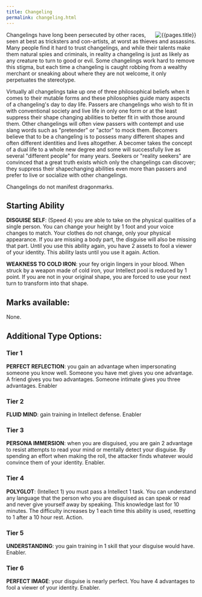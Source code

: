 ```yaml
---
title: Changeling
permalink: changeling.html
---
```


<img src='images/races/{{page.title}}.jpg' alt='{{pages.title}}' style="float:right">

Changelings have long been persecuted by other races, seen at best as tricksters and con-artists, at worst as thieves and assassins. Many people find it hard to trust changelings, and while their talents make them natural spies and criminals, in reality a changeling is just as likely as any creature to turn to good or evil. Some changelings work hard to remove this stigma, but each time a changeling is caught robbing from a wealthy merchant or sneaking about where they are not welcome, it only perpetuates the stereotype.

Virtually all changelings take up one of three philosophical beliefs when it comes to their mutable forms and these philosophies guide many aspects of a changeling's day to day life. Passers are changelings who wish to fit in with conventional society and live life in only one form or at the least suppress their shape changing abilities to better fit in with those around them. Other changelings will often view passers with contempt and use slang words such as "pretender" or "actor" to mock them. Becomers believe that to be a changeling is to possess many different shapes and often different identities and lives altogether. A becomer takes the concept of a dual life to a whole new degree and some will successfully live as several "different people" for many years. Seekers or "reality seekers" are convinced that a great truth exists which only the changelings can discover; they suppress their shapechanging abilities even more than passers and prefer to live or socialize with other changelings.

Changelings do not manifest dragonmarks.

## Starting Ability  
**DISGUISE SELF**: (Speed 4) you are able to take on the physical qualities of a single person. You can change your height by 1 foot and your voice changes to match. Your clothes do not change, only your physical appearance. If you are missing a body part, the disguise will also be missing that part. Until you use this ability again, you have 2 assets to fool a viewer of your identity. This ability lasts until you use it again. Action.

**WEAKNESS TO COLD IRON**: your fey origin lingers in your blood. When struck by a weapon made of cold iron, your Intellect pool is reduced by 1 point. If you are not in your original shape, you are forced to use your next turn to transform into that shape.

## Marks available:
None.

## Additional Type Options:

### Tier 1
**PERFECT REFLECTION**: you gain an advantage when impersonating someone you know well. Someone you have met gives you one advantage. A friend gives you two advantages. Someone intimate gives you three advantages. Enabler

### Tier 2
**FLUID MIND**: gain training in Intellect defense. Enabler

### Tier 3
**PERSONA IMMERSION**: when you are disguised, you are gain 2 advantage to resist attempts to read your mind or mentally detect your disguise. By spending an effort when making the roll, the attacker finds whatever would convince them of your identity. Enabler.

### Tier 4
**POLYGLOT**: (Intellect 1) you must pass a Intellect 1 task. You can understand any language that the person who you are disguised as can speak or read and never give yourself away by speaking. This knowledge last for 10 minutes. The difficulty increases by 1 each time this ability is used, resetting to 1 after a 10 hour rest. Action.

### Tier 5
**UNDERSTANDING**: you gain training in 1 skill that your disguise would have. Enabler. 

### Tier 6
**PERFECT IMAGE**: your disguise is nearly perfect. You have 4 advantages to fool a viewer of your identity. Enabler.